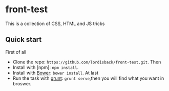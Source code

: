 # front-test
This is a collection of CSS, HTML and JS tricks

## Quick start

First of all
- Clone the repo: `https://github.com/lordisback/front-test.git`.
Then
- Install with [npm]: `npm install`.
- Install with [Bower](http://bower.io): `bower install`.
At last
- Run the task with [grunt](): `grunt serve`,then you will find what you want in broswer.
